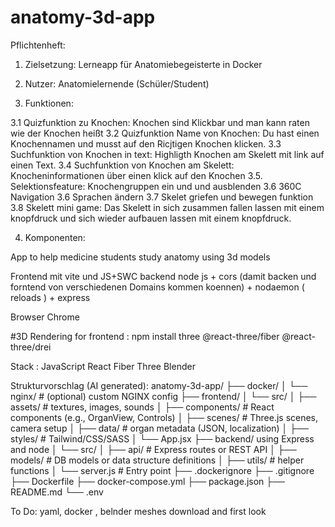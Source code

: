 # anatomy-3d-app

Pflichtenheft:

1. Zielsetzung: Lerneapp für Anatomiebegeisterte in Docker 

2. Nutzer: Anatomielernende (Schüler/Student)

3. Funktionen:

3.1 Quizfunktion zu Knochen: Knochen sind Klickbar und man kann raten wie der Knochen heißt
3.2 Quizfunktion Name von Knochen: Du hast einen Knochennamen und musst auf den Ricjtigen Knochen klicken.
3.3 Suchfunktion von Knochen in text: Highligth Knochen am Skelett mit link auf einen Text.
3.4 Suchfunktion von Knochen am Skelett: Knocheninformationen über einen klick auf den Knochen
3.5. Selektionsfeature: Knochengruppen ein und und ausblenden
3.6 360C Navigation
3.6 Sprachen ändern
3.7 Skelet griefen und bewegen funktion
3.8 Skelett mini game: Das Skelett in sich zusammen fallen lassen mit einem knopfdruck und sich wieder aufbauen lassen mit einem knopfdruck.

4. Komponenten:











App to help medicine students study anatomy using 3d models

Frontend mit vite und JS+SWC
backend node js + cors (damit backen und forntend von verschiedenen Domains kommen koennen) + nodaemon ( reloads ) + express

Browser Chrome

#3D Rendering for frontend : npm install three @react-three/fiber @react-three/drei


Stack : JavaScript React Fiber Three Blender



Strukturvorschlag (AI generated):
anatomy-3d-app/
├── docker/
│   └── nginx/                 # (optional) custom NGINX config
├── frontend/
│   └── src/
│       ├── assets/           # textures, images, sounds
│       ├── components/       # React components (e.g., OrganView, Controls)
│       ├── scenes/           # Three.js scenes, camera setup
│       ├── data/             # organ metadata (JSON, localization)
│       ├── styles/           # Tailwind/CSS/SASS
│       └── App.jsx 
├── backend/ using Express and node
│   └── src/
│       ├── api/              # Express routes or REST API
│       ├── models/           # DB models or data structure definitions
│       ├── utils/            # helper functions
│       └── server.js         # Entry point
├── .dockerignore
├── .gitignore
├── Dockerfile
├── docker-compose.yml
├── package.json
├── README.md
└── .env


To Do: yaml, docker , belnder meshes download and first look
